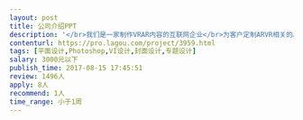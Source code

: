 ```yaml
---                
layout: post       
title: 公司介绍PPT           
description: '</br>我们是一家制作VRAR内容的互联网企业</br>为客户定制ARVR相关的APP和软体</br>需要制作公司介绍的ppt</br>我们会提供部分相关资料</br>需要乙方来提供思路文字方案和设计ppt</br>'     
contenturl: https://pro.lagou.com/project/3959.html      
tags: [平面设计,Photoshop,VI设计,封面设计,专题设计]            
salary: 3000元以下          
publish_time: 2017-08-15 17:45:51         
review: 1496人                   
apply: 8人                   
recommend: 1人                   
time_range: 小于1周              
---                 
```

